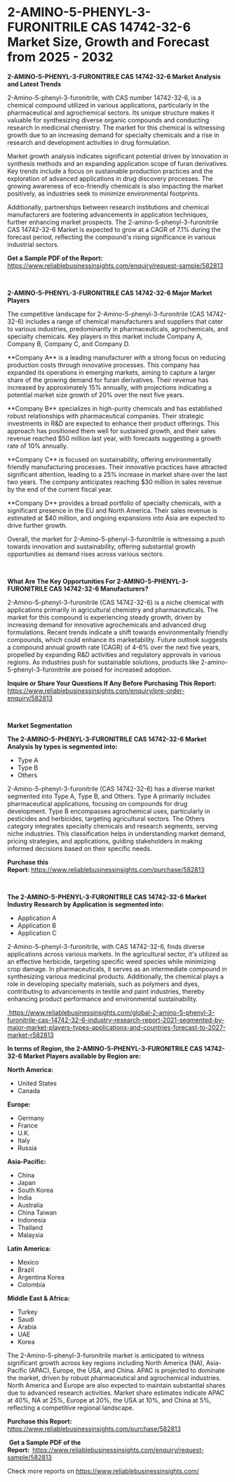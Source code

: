 <p><h1>2-AMINO-5-PHENYL-3-FURONITRILE CAS 14742-32-6 Market Size, Growth and Forecast from 2025 - 2032</h1></p><p><strong>2-AMINO-5-PHENYL-3-FURONITRILE CAS 14742-32-6 Market Analysis and Latest Trends</strong></p>
<p><p>2-Amino-5-phenyl-3-furonitrile, with CAS number 14742-32-6, is a chemical compound utilized in various applications, particularly in the pharmaceutical and agrochemical sectors. Its unique structure makes it valuable for synthesizing diverse organic compounds and conducting research in medicinal chemistry. The market for this chemical is witnessing growth due to an increasing demand for specialty chemicals and a rise in research and development activities in drug formulation.</p><p>Market growth analysis indicates significant potential driven by innovation in synthesis methods and an expanding application scope of furan derivatives. Key trends include a focus on sustainable production practices and the exploration of advanced applications in drug discovery processes. The growing awareness of eco-friendly chemicals is also impacting the market positively, as industries seek to minimize environmental footprints. </p><p>Additionally, partnerships between research institutions and chemical manufacturers are fostering advancements in application techniques, further enhancing market prospects. The 2-amino-5-phenyl-3-furonitrile CAS 14742-32-6 Market is expected to grow at a CAGR of 7.1% during the forecast period, reflecting the compound's rising significance in various industrial sectors.</p></p>
<p><strong>Get a Sample PDF of the Report:&nbsp;</strong> <a href="https://www.reliablebusinessinsights.com/enquiry/request-sample/582813?utm_campaign=2752&utm_medium=2&utm_source=Github&utm_content=ia&utm_term=23032025&utm_id=2-amino-5-phenyl-3-furonitrile-cas-14742-32-6">https://www.reliablebusinessinsights.com/enquiry/request-sample/582813</a></p>
<p>&nbsp;</p>
<p><strong>2-AMINO-5-PHENYL-3-FURONITRILE CAS 14742-32-6 Major Market Players</strong></p>
<p><p>The competitive landscape for 2-Amino-5-phenyl-3-furonitrile (CAS 14742-32-6) includes a range of chemical manufacturers and suppliers that cater to various industries, predominantly in pharmaceuticals, agrochemicals, and specialty chemicals. Key players in this market include Company A, Company B, Company C, and Company D.</p><p>**Company A** is a leading manufacturer with a strong focus on reducing production costs through innovative processes. This company has expanded its operations in emerging markets, aiming to capture a larger share of the growing demand for furan derivatives. Their revenue has increased by approximately 15% annually, with projections indicating a potential market size growth of 20% over the next five years.</p><p>**Company B** specializes in high-purity chemicals and has established robust relationships with pharmaceutical companies. Their strategic investments in R&D are expected to enhance their product offerings. This approach has positioned them well for sustained growth, and their sales revenue reached $50 million last year, with forecasts suggesting a growth rate of 10% annually.</p><p>**Company C** is focused on sustainability, offering environmentally friendly manufacturing processes. Their innovative practices have attracted significant attention, leading to a 25% increase in market share over the last two years. The company anticipates reaching $30 million in sales revenue by the end of the current fiscal year.</p><p>**Company D** provides a broad portfolio of specialty chemicals, with a significant presence in the EU and North America. Their sales revenue is estimated at $40 million, and ongoing expansions into Asia are expected to drive further growth.</p><p>Overall, the market for 2-Amino-5-phenyl-3-furonitrile is witnessing a push towards innovation and sustainability, offering substantial growth opportunities as demand rises across various sectors.</p></p>
<p>&nbsp;</p>
<p><strong>What Are The Key Opportunities For 2-AMINO-5-PHENYL-3-FURONITRILE CAS 14742-32-6 Manufacturers?</strong></p>
<p><p>2-Amino-5-phenyl-3-furonitrile (CAS 14742-32-6) is a niche chemical with applications primarily in agricultural chemistry and pharmaceuticals. The market for this compound is experiencing steady growth, driven by increasing demand for innovative agrochemicals and advanced drug formulations. Recent trends indicate a shift towards environmentally friendly compounds, which could enhance its marketability. Future outlook suggests a compound annual growth rate (CAGR) of 4-6% over the next five years, propelled by expanding R&D activities and regulatory approvals in various regions. As industries push for sustainable solutions, products like 2-amino-5-phenyl-3-furonitrile are poised for increased adoption.</p></p>
<p><strong>Inquire or Share Your Questions If Any Before Purchasing This Report:</strong> <a href="https://www.reliablebusinessinsights.com/enquiry/pre-order-enquiry/582813?utm_campaign=2752&utm_medium=2&utm_source=Github&utm_content=ia&utm_term=23032025&utm_id=2-amino-5-phenyl-3-furonitrile-cas-14742-32-6">https://www.reliablebusinessinsights.com/enquiry/pre-order-enquiry/582813</a></p>
<p>&nbsp;</p>
<p><strong>Market Segmentation</strong></p>
<p><strong>The 2-AMINO-5-PHENYL-3-FURONITRILE CAS 14742-32-6 Market Analysis by types is segmented into:</strong></p>
<p><ul><li>Type A</li><li>Type B</li><li>Others</li></ul></p>
<p><p>2-Amino-5-phenyl-3-furonitrile (CAS 14742-32-6) has a diverse market segmented into Type A, Type B, and Others. Type A primarily includes pharmaceutical applications, focusing on compounds for drug development. Type B encompasses agrochemical uses, particularly in pesticides and herbicides, targeting agricultural sectors. The Others category integrates specialty chemicals and research segments, serving niche industries. This classification helps in understanding market demand, pricing strategies, and applications, guiding stakeholders in making informed decisions based on their specific needs.</p></p>
<p><strong>Purchase this Report:&nbsp;</strong><a href="https://www.reliablebusinessinsights.com/purchase/582813?utm_campaign=2752&utm_medium=2&utm_source=Github&utm_content=ia&utm_term=23032025&utm_id=2-amino-5-phenyl-3-furonitrile-cas-14742-32-6">https://www.reliablebusinessinsights.com/purchase/582813</a></p>
<p>&nbsp;</p>
<p><strong>The 2-AMINO-5-PHENYL-3-FURONITRILE CAS 14742-32-6 Market Industry Research by Application is segmented into:</strong></p>
<p><ul><li>Application A</li><li>Application B</li><li>Application C</li></ul></p>
<p><p>2-Amino-5-phenyl-3-furonitrile, with CAS 14742-32-6, finds diverse applications across various markets. In the agricultural sector, it's utilized as an effective herbicide, targeting specific weed species while minimizing crop damage. In pharmaceuticals, it serves as an intermediate compound in synthesizing various medicinal products. Additionally, the chemical plays a role in developing specialty materials, such as polymers and dyes, contributing to advancements in textile and paint industries, thereby enhancing product performance and environmental sustainability.</p></p>
<p><a href="https://www.reliablebusinessinsights.com/global-2-amino-5-phenyl-3-furonitrile-cas-14742-32-6-industry-research-report-2021-segmented-by-major-market-players-types-applications-and-countries-forecast-to-2027-market-r582813?utm_campaign=2752&utm_medium=2&utm_source=Github&utm_content=ia&utm_term=23032025&utm_id=2-amino-5-phenyl-3-furonitrile-cas-14742-32-6">&nbsp;https://www.reliablebusinessinsights.com/global-2-amino-5-phenyl-3-furonitrile-cas-14742-32-6-industry-research-report-2021-segmented-by-major-market-players-types-applications-and-countries-forecast-to-2027-market-r582813</a></p>
<p><strong>In terms of Region, the 2-AMINO-5-PHENYL-3-FURONITRILE CAS 14742-32-6 Market Players available by Region are:</strong></p>
<p>
    <p> <strong> North America: </strong>
        <ul>
            <li>United States</li>
            <li>Canada</li>
        </ul>
        </p> 
    <p> <strong> Europe: </strong>
        <ul>
            <li>Germany</li>
            <li>France</li>
            <li>U.K.</li>
            <li>Italy</li>
            <li>Russia</li>
        </ul>
        </p> 
    <p> <strong> Asia-Pacific: </strong>
        <ul>
            <li>China</li>
            <li>Japan</li>
            <li>South Korea</li>
            <li>India</li>
            <li>Australia</li>
            <li>China Taiwan</li>
            <li>Indonesia</li>
            <li>Thailand</li>
            <li>Malaysia</li>
        </ul>
        </p> 
    <p> <strong> Latin America: </strong>
        <ul>
            <li>Mexico</li>
            <li>Brazil</li>
            <li>Argentina Korea</li>
            <li>Colombia</li>
        </ul>
        </p> 
    <p> <strong> Middle East & Africa: </strong>
        <ul>
            <li>Turkey</li>
            <li>Saudi</li>
            <li>Arabia</li>
            <li>UAE</li>
            <li>Korea</li>
        </ul>
    </p>
    </p>
<p><p>The 2-Amino-5-phenyl-3-furonitrile market is anticipated to witness significant growth across key regions including North America (NA), Asia-Pacific (APAC), Europe, the USA, and China. APAC is projected to dominate the market, driven by robust pharmaceutical and agrochemical industries. North America and Europe are also expected to maintain substantial shares due to advanced research activities. Market share estimates indicate APAC at 40%, NA at 25%, Europe at 20%, the USA at 10%, and China at 5%, reflecting a competitive regional landscape.</p></p>
<p><strong>Purchase this Report: </strong><a href="https://www.reliablebusinessinsights.com/purchase/582813?utm_campaign=2752&utm_medium=2&utm_source=Github&utm_content=ia&utm_term=23032025&utm_id=2-amino-5-phenyl-3-furonitrile-cas-14742-32-6">https://www.reliablebusinessinsights.com/purchase/582813</a></p>
<p>&nbsp;<strong>Get a Sample PDF of the Report:&nbsp;&nbsp;</strong><a href="https://www.reliablebusinessinsights.com/enquiry/request-sample/582813?utm_campaign=2752&utm_medium=2&utm_source=Github&utm_content=ia&utm_term=23032025&utm_id=2-amino-5-phenyl-3-furonitrile-cas-14742-32-6">https://www.reliablebusinessinsights.com/enquiry/request-sample/582813</a></p>
<p><strong></strong></p>
<p>Check more reports on <a href="https://www.reliablebusinessinsights.com/?utm_campaign=2752&utm_medium=2&utm_source=Github&utm_content=ia&utm_term=23032025&utm_id=2-amino-5-phenyl-3-furonitrile-cas-14742-32-6">https://www.reliablebusinessinsights.com/</a></p>